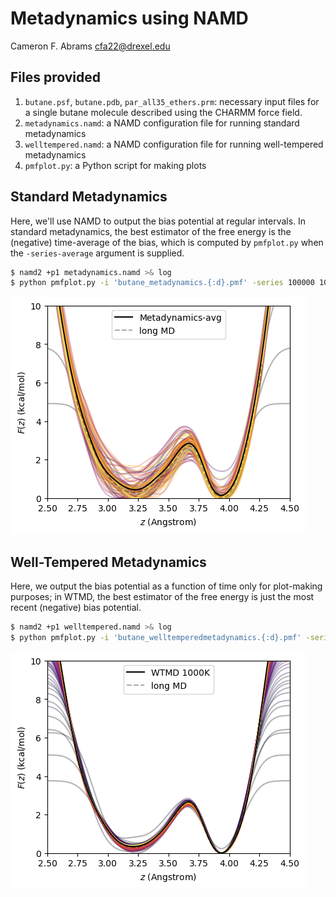 # Metadynamics using NAMD

Cameron F. Abrams cfa22@drexel.edu

## Files provided 

1. `butane.psf`, `butane.pdb`, `par_all35_ethers.prm`: necessary input files for a single butane molecule described using the CHARMM force field.
2. `metadynamics.namd`: a NAMD configuration file for running standard metadynamics
3. `welltempered.namd`: a NAMD configuration file for running well-tempered metadynamics
4. `pmfplot.py`: a Python script for making plots

## Standard Metadynamics

Here, we'll use NAMD to output the bias potential at regular intervals.  In standard metadynamics, the best estimator of the free energy is the (negative) time-average of the bias, which is computed by `pmfplot.py` when the `-series-average` argument is supplied.
```bash
$ namd2 +p1 metadynamics.namd >& log 
$ python pmfplot.py -i 'butane_metadynamics.{:d}.pmf' -series 100000 10000000 100000 -o metad.png -series-average
```

![](metad-wav.png)

## Well-Tempered Metadynamics

Here, we output the bias potential as a function of time only for plot-making purposes; in WTMD, the best estimator of the free energy is just the most recent (negative) bias potential.

```bash
$ namd2 +p1 welltempered.namd >& log
$ python pmfplot.py -i 'butane_welltemperedmetadynamics.{:d}.pmf' -series 100000 10000000 100000 -o wtmd.png
```

![](wtmd.png)